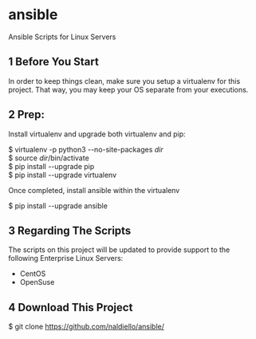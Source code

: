 # ansible
Ansible Scripts for Linux Servers


1 Before You Start
-------------------

In order to keep things clean, make sure you setup a virtualenv for this project. That way, you may keep your OS separate from your executions.

2 Prep:</br>
------

Install virtualenv and upgrade both virtualenv and pip:</br>

$ virtualenv -p python3 --no-site-packages <i>dir</i> </br>
$ source <i>dir</i>/bin/activate </br>
$ pip install --upgrade pip </br>
$ pip install --upgrade virtualenv </br>


Once completed, install ansible within the virtualenv</br>

$ pip install --upgrade ansible </br>


3 Regarding The Scripts
-----------------------

The scripts on this project will be updated to provide support to the following Enterprise Linux Servers:

- CentOS
- OpenSuse


4 Download This Project
-----------------------

$ git clone https://github.com/naldiello/ansible/
